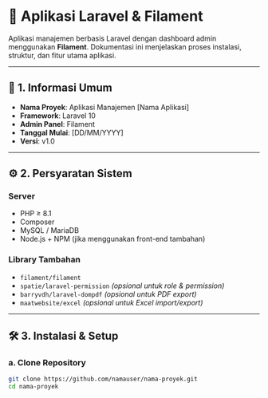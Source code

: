 # 📘 Aplikasi Laravel & Filament

Aplikasi manajemen berbasis Laravel dengan dashboard admin menggunakan **Filament**. Dokumentasi ini menjelaskan proses instalasi, struktur, dan fitur utama aplikasi.

---

## 📝 1. Informasi Umum

- **Nama Proyek**: Aplikasi Manajemen [Nama Aplikasi]
- **Framework**: Laravel 10
- **Admin Panel**: Filament
- **Tanggal Mulai**: [DD/MM/YYYY]
- **Versi**: v1.0

---

## ⚙️ 2. Persyaratan Sistem

### Server

- PHP ≥ 8.1
- Composer
- MySQL / MariaDB
- Node.js + NPM (jika menggunakan front-end tambahan)

### Library Tambahan

- `filament/filament`
- `spatie/laravel-permission` *(opsional untuk role & permission)*
- `barryvdh/laravel-dompdf` *(opsional untuk PDF export)*
- `maatwebsite/excel` *(opsional untuk Excel import/export)*

---

## 🛠️ 3. Instalasi & Setup

### a. Clone Repository

```bash
git clone https://github.com/namauser/nama-proyek.git
cd nama-proyek
